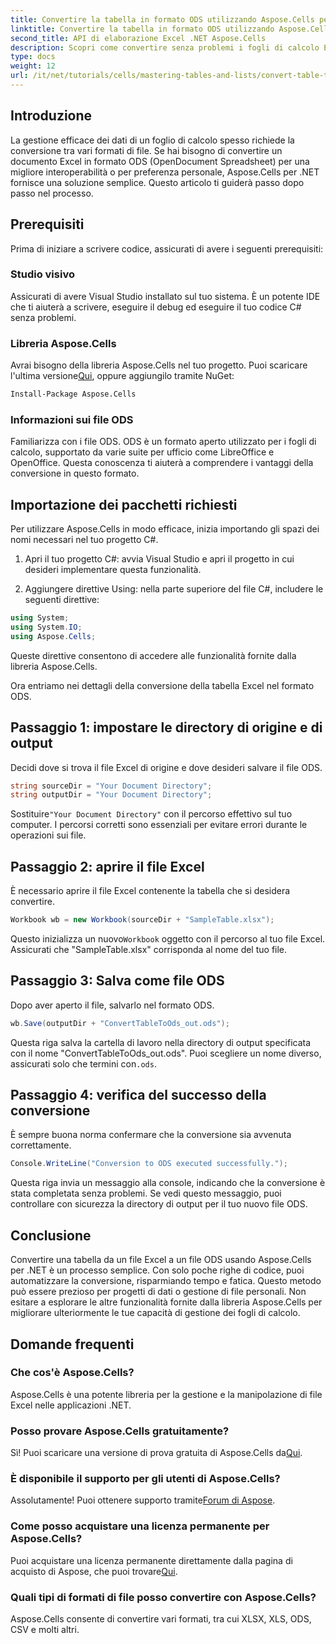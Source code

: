 ```yaml
---
title: Convertire la tabella in formato ODS utilizzando Aspose.Cells per .NET
linktitle: Convertire la tabella in formato ODS utilizzando Aspose.Cells per .NET
second_title: API di elaborazione Excel .NET Aspose.Cells
description: Scopri come convertire senza problemi i fogli di calcolo Excel in formato ODS con Aspose.Cells per .NET. Questa guida passo passo.
type: docs
weight: 12
url: /it/net/tutorials/cells/mastering-tables-and-lists/convert-table-to-ods-format/
---
```

## Introduzione

La gestione efficace dei dati di un foglio di calcolo spesso richiede la conversione tra vari formati di file. Se hai bisogno di convertire un documento Excel in formato ODS (OpenDocument Spreadsheet) per una migliore interoperabilità o per preferenza personale, Aspose.Cells per .NET fornisce una soluzione semplice. Questo articolo ti guiderà passo dopo passo nel processo.

## Prerequisiti

Prima di iniziare a scrivere codice, assicurati di avere i seguenti prerequisiti:

### Studio visivo

Assicurati di avere Visual Studio installato sul tuo sistema. È un potente IDE che ti aiuterà a scrivere, eseguire il debug ed eseguire il tuo codice C# senza problemi.

### Libreria Aspose.Cells

 Avrai bisogno della libreria Aspose.Cells nel tuo progetto. Puoi scaricare l'ultima versione[Qui](https://releases.aspose.com/cells/net/), oppure aggiungilo tramite NuGet:

```bash
Install-Package Aspose.Cells
```

### Informazioni sui file ODS

Familiarizza con i file ODS. ODS è un formato aperto utilizzato per i fogli di calcolo, supportato da varie suite per ufficio come LibreOffice e OpenOffice. Questa conoscenza ti aiuterà a comprendere i vantaggi della conversione in questo formato.

## Importazione dei pacchetti richiesti

Per utilizzare Aspose.Cells in modo efficace, inizia importando gli spazi dei nomi necessari nel tuo progetto C#.

1. Apri il tuo progetto C#: avvia Visual Studio e apri il progetto in cui desideri implementare questa funzionalità.

2. Aggiungere direttive Using: nella parte superiore del file C#, includere le seguenti direttive:

```csharp
using System;
using System.IO;
using Aspose.Cells;
```

Queste direttive consentono di accedere alle funzionalità fornite dalla libreria Aspose.Cells.

Ora entriamo nei dettagli della conversione della tabella Excel nel formato ODS.

## Passaggio 1: impostare le directory di origine e di output

Decidi dove si trova il file Excel di origine e dove desideri salvare il file ODS.

```csharp
string sourceDir = "Your Document Directory";
string outputDir = "Your Document Directory";
```

 Sostituire`"Your Document Directory"` con il percorso effettivo sul tuo computer. I percorsi corretti sono essenziali per evitare errori durante le operazioni sui file.

## Passaggio 2: aprire il file Excel

È necessario aprire il file Excel contenente la tabella che si desidera convertire.

```csharp
Workbook wb = new Workbook(sourceDir + "SampleTable.xlsx");
```

 Questo inizializza un nuovo`Workbook` oggetto con il percorso al tuo file Excel. Assicurati che "SampleTable.xlsx" corrisponda al nome del tuo file.

## Passaggio 3: Salva come file ODS

Dopo aver aperto il file, salvarlo nel formato ODS.

```csharp
wb.Save(outputDir + "ConvertTableToOds_out.ods");
```

 Questa riga salva la cartella di lavoro nella directory di output specificata con il nome "ConvertTableToOds_out.ods". Puoi scegliere un nome diverso, assicurati solo che termini con`.ods`.

## Passaggio 4: verifica del successo della conversione

È sempre buona norma confermare che la conversione sia avvenuta correttamente.

```csharp
Console.WriteLine("Conversion to ODS executed successfully.");
```

Questa riga invia un messaggio alla console, indicando che la conversione è stata completata senza problemi. Se vedi questo messaggio, puoi controllare con sicurezza la directory di output per il tuo nuovo file ODS.

## Conclusione

Convertire una tabella da un file Excel a un file ODS usando Aspose.Cells per .NET è un processo semplice. Con solo poche righe di codice, puoi automatizzare la conversione, risparmiando tempo e fatica. Questo metodo può essere prezioso per progetti di dati o gestione di file personali. Non esitare a esplorare le altre funzionalità fornite dalla libreria Aspose.Cells per migliorare ulteriormente le tue capacità di gestione dei fogli di calcolo.

## Domande frequenti

### Che cos'è Aspose.Cells?

Aspose.Cells è una potente libreria per la gestione e la manipolazione di file Excel nelle applicazioni .NET.

### Posso provare Aspose.Cells gratuitamente?

 Sì! Puoi scaricare una versione di prova gratuita di Aspose.Cells da[Qui](https://releases.aspose.com/cells/net/).

### È disponibile il supporto per gli utenti di Aspose.Cells?

 Assolutamente! Puoi ottenere supporto tramite[Forum di Aspose](https://forum.aspose.com/c/cells/9).

### Come posso acquistare una licenza permanente per Aspose.Cells?

 Puoi acquistare una licenza permanente direttamente dalla pagina di acquisto di Aspose, che puoi trovare[Qui](https://purchase.aspose.com/buy).

### Quali tipi di formati di file posso convertire con Aspose.Cells?

Aspose.Cells consente di convertire vari formati, tra cui XLSX, XLS, ODS, CSV e molti altri.